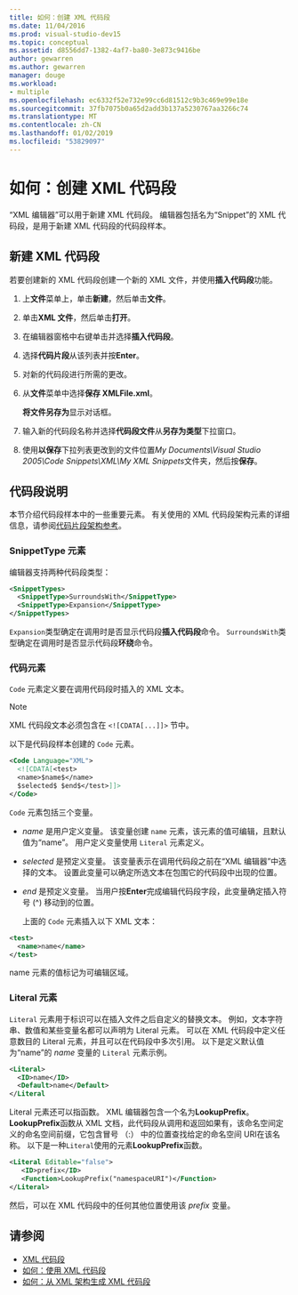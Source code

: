 ```yaml
---
title: 如何：创建 XML 代码段
ms.date: 11/04/2016
ms.prod: visual-studio-dev15
ms.topic: conceptual
ms.assetid: d8556dd7-1382-4af7-ba80-3e873c9416be
author: gewarren
ms.author: gewarren
manager: douge
ms.workload:
- multiple
ms.openlocfilehash: ec6332f52e732e99cc6d81512c9b3c469e99e18e
ms.sourcegitcommit: 37fb7075b0a65d2add3b137a5230767aa3266c74
ms.translationtype: MT
ms.contentlocale: zh-CN
ms.lasthandoff: 01/02/2019
ms.locfileid: "53829097"
---
```

# <a name="how-to-create-xml-snippets"></a>如何：创建 XML 代码段

“XML 编辑器”可以用于新建 XML 代码段。 编辑器包括名为“Snippet”的 XML 代码段，是用于新建 XML 代码段的代码段样本。

## <a name="to-create-a-new-xml-snippet"></a>新建 XML 代码段

 若要创建新的 XML 代码段创建一个新的 XML 文件，并使用**插入代码段**功能。

1.  上**文件**菜单上，单击**新建**，然后单击**文件**。

2.  单击**XML 文件**，然后单击**打开**。

3.  在编辑器窗格中右键单击并选择**插入代码段**。

4.  选择**代码片段**从该列表并按**Enter**。

5.  对新的代码段进行所需的更改。

6.  从**文件**菜单中选择**保存 XMLFile.xml**。

     **将文件另存为**显示对话框。

7.  输入新的代码段名称并选择**代码段文件**从**另存为类型**下拉窗口。

8.  使用**以保存**下拉列表更改到的文件位置*My Documents\Visual Studio 2005\Code Snippets\XML\My XML Snippets*文件夹，然后按**保存**。

## <a name="snippet-description"></a>代码段说明

 本节介绍代码段样本中的一些重要元素。 有关使用的 XML 代码段架构元素的详细信息，请参阅[代码片段架构参考](../ide/code-snippets-schema-reference.md)。

### <a name="snippettype-element"></a>SnippetType 元素

 编辑器支持两种代码段类型：

```xml
<SnippetTypes>
  <SnippetType>SurroundsWith</SnippetType>
  <SnippetType>Expansion</SnippetType>
</SnippetTypes>
```

 `Expansion`类型确定在调用时是否显示代码段**插入代码段**命令。 `SurroundsWith`类型确定在调用时是否显示代码段**环绕**命令。

### <a name="code-element"></a>代码元素

 `Code` 元素定义要在调用代码段时插入的 XML 文本。

> [!NOTE]
> XML 代码段文本必须包含在 `<![CDATA[...]]>` 节中。


 以下是代码段样本创建的 `Code` 元素。

```xml
<Code Language="XML">
  <![CDATA[<test>
  <name>$name$</name>
  $selected$ $end$</test>]]>
</Code>
```

 `Code` 元素包括三个变量。

- $name$ 是用户定义变量。 该变量创建 `name` 元素，该元素的值可编辑，且默认值为“name”。 用户定义变量使用 `Literal` 元素定义。

- $selected$ 是预定义变量。 该变量表示在调用代码段之前在“XML 编辑器”中选择的文本。 设置此变量可以确定所选文本在包围它的代码段中出现的位置。

- $end$ 是预定义变量。 当用户按**Enter**完成编辑代码段字段，此变量确定插入符号 (^) 移动到的位置。

  上面的 `Code` 元素插入以下 XML 文本：

```xml
<test>
  <name>name</name>
</test>
```

 name 元素的值标记为可编辑区域。

### <a name="literal-element"></a>Literal 元素

 `Literal` 元素用于标识可以在插入文件之后自定义的替换文本。 例如，文本字符串、数值和某些变量名都可以声明为 Literal 元素。 可以在 XML 代码段中定义任意数目的 Literal 元素，并且可以在代码段中多次引用。 以下是定义默认值为“name”的 $name$ 变量的 `Literal` 元素示例。

```xml
<Literal>
  <ID>name</ID>
  <Default>name</Default>
</Literal
```

 Literal 元素还可以指函数。 XML 编辑器包含一个名为**LookupPrefix**。 **LookupPrefix**函数从 XML 文档，此代码段从调用和返回如果有，该命名空间定义的命名空间前缀，它包含冒号 （:） 中的位置查找给定的命名空间 URI在该名称。 以下是一种`Literal`使用的元素**LookupPrefix**函数。

```xml
<Literal Editable="false">
   <ID>prefix</ID>
   <Function>LookupPrefix("namespaceURI")</Function>
</Literal>
```

 然后，可以在 XML 代码段中的任何其他位置使用该 $prefix$ 变量。

## <a name="see-also"></a>请参阅

- [XML 代码段](../xml-tools/xml-snippets.md)
- [如何：使用 XML 代码段](../xml-tools/how-to-use-xml-snippets.md)
- [如何：从 XML 架构生成 XML 代码段](../xml-tools/how-to-generate-an-xml-snippet-from-an-xml-schema.md)